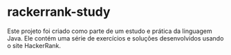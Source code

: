 # rackerrank-study
Este projeto foi criado como parte de um estudo e prática da linguagem Java. Ele contém uma série de exercícios e soluções desenvolvidos usando o site HackerRank.
